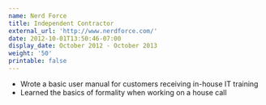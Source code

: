 ```yaml
---
name: Nerd Force
title: Independent Contractor
external_url: 'http://www.nerdforce.com/'
date: 2012-10-01T13:50:46-07:00
display_date: October 2012 - October 2013
weight: '50'
printable: false
---
```

* Wrote a basic user manual for customers receiving in-house IT training
* Learned the basics of formality when working on a house call
